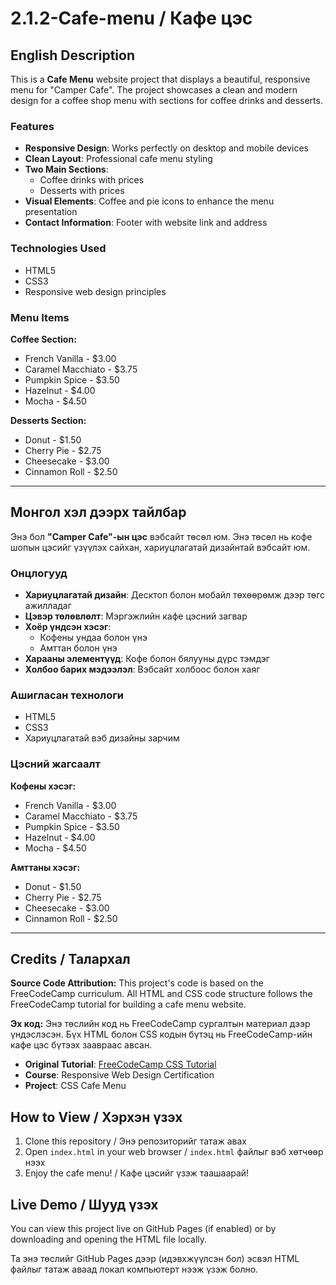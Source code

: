 # 2.1.2-Cafe-menu / Кафе цэс

## English Description

This is a **Cafe Menu** website project that displays a beautiful, responsive menu for "Camper Cafe". The project showcases a clean and modern design for a coffee shop menu with sections for coffee drinks and desserts.

### Features
- **Responsive Design**: Works perfectly on desktop and mobile devices
- **Clean Layout**: Professional cafe menu styling
- **Two Main Sections**: 
  - Coffee drinks with prices
  - Desserts with prices
- **Visual Elements**: Coffee and pie icons to enhance the menu presentation
- **Contact Information**: Footer with website link and address

### Technologies Used
- HTML5
- CSS3
- Responsive web design principles

### Menu Items
**Coffee Section:**
- French Vanilla - $3.00
- Caramel Macchiato - $3.75
- Pumpkin Spice - $3.50
- Hazelnut - $4.00
- Mocha - $4.50

**Desserts Section:**
- Donut - $1.50
- Cherry Pie - $2.75
- Cheesecake - $3.00
- Cinnamon Roll - $2.50

---

## Монгол хэл дээрх тайлбар

Энэ бол **"Camper Cafe"-ын цэс** вэбсайт төсөл юм. Энэ төсөл нь кофе шопын цэсийг үзүүлэх сайхан, хариуцлагатай дизайнтай вэбсайт юм.

### Онцлогууд
- **Хариуцлагатай дизайн**: Десктоп болон мобайл төхөөрөмж дээр төгс ажилладаг
- **Цэвэр төлөвлөлт**: Мэргэжлийн кафе цэсний загвар
- **Хоёр үндсэн хэсэг**:
  - Кофены ундаа болон үнэ
  - Амттан болон үнэ
- **Харааны элементүүд**: Кофе болон бялууны дүрс тэмдэг
- **Холбоо барих мэдээлэл**: Вэбсайт холбоос болон хаяг

### Ашигласан технологи
- HTML5
- CSS3
- Хариуцлагатай вэб дизайны зарчим

### Цэсний жагсаалт
**Кофены хэсэг:**
- French Vanilla - $3.00
- Caramel Macchiato - $3.75
- Pumpkin Spice - $3.50
- Hazelnut - $4.00
- Mocha - $4.50

**Амттаны хэсэг:**
- Donut - $1.50
- Cherry Pie - $2.75
- Cheesecake - $3.00
- Cinnamon Roll - $2.50

---

## Credits / Талархал

**Source Code Attribution:**
This project's code is based on the FreeCodeCamp curriculum. All HTML and CSS code structure follows the FreeCodeCamp tutorial for building a cafe menu website.

**Эх код:**
Энэ төслийн код нь FreeCodeCamp сургалтын материал дээр үндэслэсэн. Бүх HTML болон CSS кодын бүтэц нь FreeCodeCamp-ийн кафе цэс бүтээх заавраас авсан.

- **Original Tutorial**: [FreeCodeCamp CSS Tutorial](https://www.freecodecamp.org)
- **Course**: Responsive Web Design Certification
- **Project**: CSS Cafe Menu

## How to View / Хэрхэн үзэх

1. Clone this repository / Энэ репозиторийг татаж авах
2. Open `index.html` in your web browser / `index.html` файлыг вэб хөтчөөр нээх
3. Enjoy the cafe menu! / Кафе цэсийг үзэж таашаарай!

## Live Demo / Шууд үзэх
You can view this project live on GitHub Pages (if enabled) or by downloading and opening the HTML file locally.

Та энэ төслийг GitHub Pages дээр (идэвхжүүлсэн бол) эсвэл HTML файлыг татаж аваад локал компьютерт нээж үзэж болно.